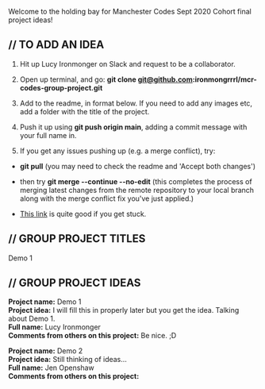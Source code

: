 Welcome to the holding bay for Manchester Codes Sept 2020 Cohort final project ideas! 

## // TO ADD AN IDEA ##
1. Hit up Lucy Ironmonger on Slack and request to be a collaborator.

2. Open up terminal, and go: **git clone git@github.com:ironmongrrrl/mcr-codes-group-project.git**

3. Add to the readme, in format below. If you need to add any images etc, add a folder with the title of the project.

4. Push it up using **git push origin main**, adding a commit message with your full name in.

5. If you get any issues pushing up (e.g. a merge conflict), try:

- **git pull** (you may need to check the readme and 'Accept both changes')

- then try **git merge --continue --no-edit** (this completes the process of merging latest changes from the remote repository to your local branch along with the merge conflict fix you've just applied.)

- <a href="https://www.manchestercodes.com/platform/module/programming-foundations/git-intro">This link</a> is quite good if you get stuck.


## // GROUP PROJECT TITLES ##

Demo 1 

## // GROUP PROJECT IDEAS ##

**Project name:** Demo 1<br> 
**Project idea:** I will fill this in properly later but you get the idea. Talking about Demo 1.<br>
**Full name:** Lucy Ironmonger<br>
**Comments from others on this project:** Be nice. ;D<br>

**Project name:** Demo 2<br> 
**Project idea:** Still thinking of ideas...<br>
**Full name:** Jen Openshaw<br>
**Comments from others on this project:** <br>